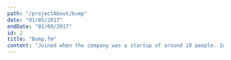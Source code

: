 ```yaml
---
path: "/projectAbout/bump"
date: "01/05/2017"
endDate: "01/09/2017"
id: 2
title: "Bump.fm"
content: "Joined when the company was a startup of around 10 people. Involved in the longest research and product development project for the company, working full-time as a front end lead. The tech stack includes Vue, AWS EC2, Jenkins, Bootstrap consuming .NET-based API's."
---
```

